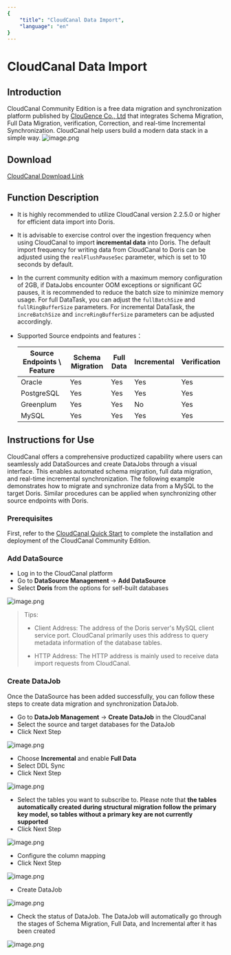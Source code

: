 ```yaml
---
{
    "title": "CloudCanal Data Import",
    "language": "en"
}
---
```


<!--
Licensed to the Apache Software Foundation (ASF) under one
or more contributor license agreements.  See the NOTICE file
distributed with this work for additional information
regarding copyright ownership.  The ASF licenses this file
to you under the Apache License, Version 2.0 (the
"License"); you may not use this file except in compliance
with the License.  You may obtain a copy of the License at

  http://www.apache.org/licenses/LICENSE-2.0

Unless required by applicable law or agreed to in writing,
software distributed under the License is distributed on an
"AS IS" BASIS, WITHOUT WARRANTIES OR CONDITIONS OF ANY
KIND, either express or implied.  See the License for the
specific language governing permissions and limitations
under the License.
-->

# CloudCanal Data Import

## Introduction

CloudCanal Community Edition is a free data migration and synchronization platform published by [ClouGence Co., Ltd](https://www.cloudcanalx.com) that integrates Schema Migration, Full Data Migration, verification, Correction, and real-time Incremental Synchronization.
CloudCanal help users build a modern data stack in a simple way.
![image.png](/docs/images/cloudcanal/cloudcanal-1.jpg)

## Download

[CloudCanal Download Link](https://www.cloudcanalx.com)

## Function Description

- It is highly recommended to utilize CloudCanal version 2.2.5.0 or higher for efficient data import into Doris.
- It is advisable to exercise control over the ingestion frequency when using CloudCanal to import **incremental data** into Doris. The default import frequency for writing data from CloudCanal to Doris can be adjusted using the `realFlushPauseSec` parameter, which is set to 10 seconds by default.
- In the current community edition with a maximum memory configuration of 2GB, if DataJobs encounter OOM exceptions or significant GC pauses, it is recommended to reduce the batch size to minimize memory usage. For full DataTask, you can adjust the `fullBatchSize` and `fullRingBufferSize` parameters. For incremental DataTask, the `increBatchSize` and `increRingBufferSize` parameters can be adjusted accordingly.
- Supported Source endpoints and features：

  | Source Endpoints \ Feature | Schema Migration | Full Data | Incremental | Verification | 
  | --- | --- | --- | --- | --- |
  | Oracle      | Yes | Yes | Yes | Yes |
  | PostgreSQL  | Yes | Yes | Yes | Yes |
  | Greenplum   | Yes | Yes | No | Yes |
  | MySQL       | Yes | Yes | Yes | Yes |

## Instructions for Use

CloudCanal offers a comprehensive productized capability where users can seamlessly add DataSources and create DataJobs through a visual interface. This enables automated schema migration, full data migration, and real-time incremental synchronization. The following example demonstrates how to migrate and synchronize data from a MySQL to the target Doris. Similar procedures can be applied when synchronizing other source endpoints with Doris.

### Prerequisites

First, refer to the [CloudCanal Quick Start](https://www.cloudcanalx.com/us/cc-doc/quick/quick_start) to complete the installation and deployment of the CloudCanal Community Edition.

### Add DataSource

- Log in to the CloudCanal platform
- Go to **DataSource Management** -> **Add DataSource**
- Select **Doris** from the options for self-built databases

![image.png](/docs/images/cloudcanal/cloudcanal-11.png)

> Tips:
>
> - Client Address: The address of the Doris server's MySQL client service port. CloudCanal primarily uses this address to query metadata information of the database tables.
>
> - HTTP Address: The HTTP address is mainly used to receive data import requests from CloudCanal.

### Create DataJob

Once the DataSource has been added successfully, you can follow these steps to create data migration and synchronization DataJob.

- Go to **DataJob Management** -> **Create DataJob** in the CloudCanal
- Select the source and target databases for the DataJob
- Click Next Step

![image.png](/docs/images/cloudcanal/cloudcanal-12.png)

- Choose **Incremental** and enable **Full Data**
- Select DDL Sync
- Click Next Step

![image.png](/docs/images/cloudcanal/cloudcanal-13.png)

- Select the tables you want to subscribe to. Please note that **the tables automatically created during structural migration follow the primary key model, so tables without a primary key are not currently supported**
- Click Next Step

![image.png](/docs/images/cloudcanal/cloudcanal-14.png)

- Configure the column mapping
- Click Next Step

![image.png](/docs/images/cloudcanal/cloudcanal-15.png)

- Create DataJob

![image.png](/docs/images/cloudcanal/cloudcanal-16.png)

- Check the status of DataJob. The DataJob will automatically go through the stages of Schema Migration, Full Data, and Incremental after it has been created

![image.png](/docs/images/cloudcanal/cloudcanal-17.png)

